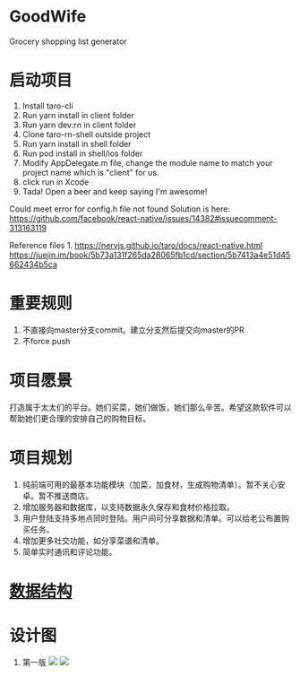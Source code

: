 # GoodWife
Grocery shopping list generator

# 启动项目
1. Install taro-cli
2. Run yarn install in client folder
3. Run yarn dev:rn in client folder
4. Clone taro-rn-shell outside project
5. Run yarn install in shell folder
6. Run pod install in shell/ios folder
7. Modify AppDelegate.m file, change the module name to match your project name which is "client" for us.
8. click run in Xcode
9. Tada! Open a beer and keep saying I'm awesome!

Could meet error for config.h file not found
Solution is here: https://github.com/facebook/react-native/issues/14382#issuecomment-313163119

Reference files
	1. https://nervjs.github.io/taro/docs/react-native.html
https://juejin.im/book/5b73a131f265da28065fb1cd/section/5b7413a4e51d45662434b5ca

# 重要规则
1. 不直接向master分支commit。建立分支然后提交向master的PR
2. 不force push

# 项目愿景
打造属于太太们的平台。她们买菜，她们做饭，她们那么辛苦。希望这款软件可以帮助她们更合理的安排自己的购物目标。

# 项目规划
1. 纯前端可用的最基本功能模块（加菜，加食材，生成购物清单）。暂不关心安卓。暂不推送商店。
2. 增加服务器和数据库，以支持数据永久保存和食材价格拉取。
3. 用户登陆支持多地点同时登陆。用户间可分享数据和清单。可以给老公布置购买任务。
4. 增加更多社交功能，如分享菜谱和清单。
5. 简单实时通讯和评论功能。

# [数据结构](https://github.com/GLW-Group/GoodWife/wiki/%E6%95%B0%E6%8D%AE%E7%BB%93%E6%9E%84)

# 设计图
1. 第一版
![](https://user-images.githubusercontent.com/12590308/66263982-ec935780-e7ca-11e9-93be-ba25bbe57f06.jpg)
![](https://user-images.githubusercontent.com/12590308/66263983-ec935780-e7ca-11e9-8e30-198128ddab01.jpg)
